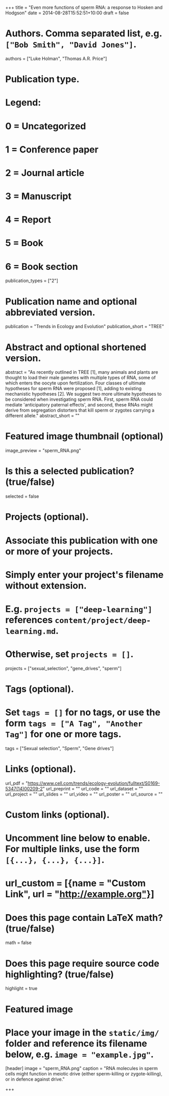 +++
title = "Even more functions of sperm RNA: a response to Hosken and Hodgson"
date = 2014-08-28T15:52:51+10:00
draft = false

# Authors. Comma separated list, e.g. `["Bob Smith", "David Jones"]`.
authors = ["Luke Holman", "Thomas A.R. Price"]

# Publication type.
# Legend:
# 0 = Uncategorized
# 1 = Conference paper
# 2 = Journal article
# 3 = Manuscript
# 4 = Report
# 5 = Book
# 6 = Book section
publication_types = ["2"]

# Publication name and optional abbreviated version.
publication = "Trends in Ecology and Evolution"
publication_short = "TREE"

# Abstract and optional shortened version.
abstract = "As recently outlined in TREE [1], many animals and plants are thought to load their male gametes with multiple types of RNA, some of which enters the oocyte upon fertilization. Four classes of ultimate hypotheses for sperm RNA were proposed [1], adding to existing mechanistic hypotheses [2]. We suggest two more ultimate hypotheses to be considered when investigating sperm RNA. First, sperm RNA could mediate 'anticipatory paternal effects', and second, these RNAs might derive from segregation distorters that kill sperm or zygotes carrying a different allele."
abstract_short = ""

# Featured image thumbnail (optional)
image_preview = "sperm_RNA.png"

# Is this a selected publication? (true/false)
selected = false

# Projects (optional).
#   Associate this publication with one or more of your projects.
#   Simply enter your project's filename without extension.
#   E.g. `projects = ["deep-learning"]` references `content/project/deep-learning.md`.
#   Otherwise, set `projects = []`.
projects = ["sexual_selection", "gene_drives", "sperm"]

# Tags (optional).
#   Set `tags = []` for no tags, or use the form `tags = ["A Tag", "Another Tag"]` for one or more tags.
tags = ["Sexual selection", "Sperm", "Gene drives"]

# Links (optional).
url_pdf = "https://www.cell.com/trends/ecology-evolution/fulltext/S0169-5347(14)00209-2"
url_preprint = ""
url_code = ""
url_dataset = ""
url_project = ""
url_slides = ""
url_video = ""
url_poster = ""
url_source = ""

# Custom links (optional).
#   Uncomment line below to enable. For multiple links, use the form `[{...}, {...}, {...}]`.
# url_custom = [{name = "Custom Link", url = "http://example.org"}]

# Does this page contain LaTeX math? (true/false)
math = false

# Does this page require source code highlighting? (true/false)
highlight = true

# Featured image
# Place your image in the `static/img/` folder and reference its filename below, e.g. `image = "example.jpg"`.
[header]
image = "sperm_RNA.png"
caption = "RNA molecules in sperm cells might function in meiotic drive (either sperm-killing or zygote-killing), or in defence against drive."

+++
